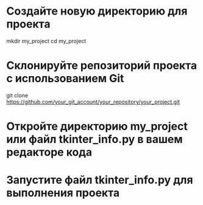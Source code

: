  # Создайте новую директорию для проекта
mkdir my_project
cd my_project

# Склонируйте репозиторий проекта с использованием Git
git clone https://github.com/your_git_account/your_repository/your_project.git

# Откройте директорию my_project или файл tkinter_info.py в вашем редакторе кода

# Запустите файл tkinter_info.py для выполнения проекта
